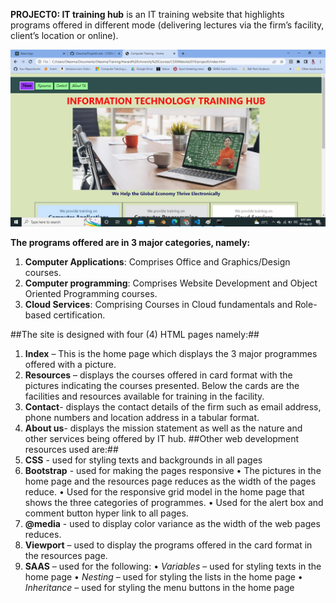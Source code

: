**PROJECT0: IT training hub** is an IT training website that highlights programs offered in different mode (delivering lectures via the firm’s facility, client’s location or online).

![Screenshot](https://github.com/Okeoma/Project0/blob/master/PrintscreenIT%20Project%20Hub.jpg)

**The programs offered are in 3 major categories, namely:**
1.	**Computer Applications**: Comprises Office and Graphics/Design courses.
2.	**Computer programming**: Comprises Website Development and Object Oriented Programming courses.
3.	**Cloud Services**: Comprising Courses in Cloud fundamentals and Role-based certification.

##The site is designed with four (4) HTML pages namely:##
1.	**Index** – This is the home page which displays the 3 major programmes offered with a picture.
2.	**Resources** – displays the courses offered in card format with the pictures indicating the courses presented. Below the cards are the facilities and resources available for training in the facility.
3.	**Contact**- displays the contact details of the firm such as email address, phone numbers and location address in a tabular format.
4.	**About us**- displays the mission statement as well as the nature and other services being offered by IT hub.
##Other web development resources used are:##
1.	**CSS** - used for styling texts and backgrounds in all pages
2.	**Bootstrap** - used for making the pages responsive
    •	The pictures in the home page and the resources page reduces as the width of the pages reduce.
    •	Used for the responsive grid model in the home page that shows the three categories of programmes.
    •	Used for the alert box and comment button hyper link to all pages.
3.	**@media** - used to display color variance as the width of the web pages reduces.
4.	**Viewport** – used to display the programs offered in the card format in the resources page.
5.	**SAAS** – used for the following:
    •	*Variables* – used for styling texts in the home page
    •	*Nesting* – used for styling the lists in the home page
    •	*Inheritance* – used for styling the menu buttons in the home page

